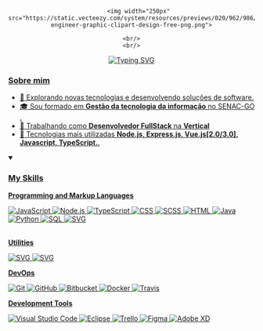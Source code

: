 <div align="center">
    
        <img width="250px" src="https://static.vecteezy.com/system/resources/previews/020/962/986/non_2x/software-engineer-graphic-clipart-design-free-png.png">
    
    <br/>
    <br/>
<a href="https://github.com/fernandobaptistaneto"><img src="https://readme-typing-svg.demolab.com?                font=Fira+Code&pause=1000&color=375B9F&background=32FFAB00&random=false&width=435&lines=%F0%9F%91%8B%F0%9F%8F%BB+Ol%C3%A1%2C+Bem+vindo+ao+meu+github+!;%F0%9F%A7%92%F0%9F%8F%BB+Meu+nome+%C3%A9+Fernando+Baptista;%F0%9F%91%A8%F0%9F%8F%BB%E2%80%8D%F0%9F%92%BB+Sou+Desenvolvedor+FullStack" alt="Typing SVG" /> 
</div>

    
<div>
<h3>Sobre mim</h3>

- 🤔 Explorando novas tecnologias e desenvolvendo soluções de software.
- 🎓 Sou formado em **Gestão da tecnologia da informação** no <a href="https://www.go.senac.br/">SENAC-GO .
- 💼 Trabalhando como **Desenvolvedor FullStack** na **Vertical**
- 🌱 Tecnologias mais utilizadas **Node.js, Express.js, Vue.js[2.0/3.0], Javascript, TypeScript.**.

<details open> 
  <summary><h3>My Skills </h3></summary>

  **Programming and Markup Languages**

<div>
      <img alt="JavaScript" src="https://img.shields.io/badge/JavaScript-333333.svg?logo=javascript&logoColor=F7DF1E"> 
      <img alt="Node.js" src="https://img.shields.io/badge/Node.js-333333.svg?logo=node.js&logoColor=43853D"> 
      <img alt="TypeScript" src="https://img.shields.io/badge/TypeScript-333333.svg?logo=typescript&logoColor=007ACC">
      <img alt="CSS" src="https://img.shields.io/badge/CSS-333333.svg?logo=css3&logoColor=1572B6">
      <img alt="SCSS" src="https://img.shields.io/badge/SCSS-333333.svg?logo=css3&logoColor=1572B6">
      <img alt="HTML" src="https://img.shields.io/badge/HTML-333333.svg?logo=html5&logoColor=E34F26"> 
      <img alt="Java" src="https://custom-icon-badges.demolab.com/badge/Java-333333.svg?logo=java&logoColor=white"> 
      <img alt="Python" src="https://img.shields.io/badge/Python-333333.svg?logo=python&logoColor=white">
      <img alt="SQL" src="https://custom-icon-badges.demolab.com/badge/SQL-333333.svg?logo=database&logoColor=white">
      <img alt="SVG" src="https://img.shields.io/badge/SVG-333333.svg?logo=svg&logoColor=white"> 

<br/>
<br/>

**Utilities**

<img alt="SVG" src="https://img.shields.io/badge/-Insomnia-333333?style=flat&logo=insomnia"> 
<img alt="SVG" src="https://img.shields.io/badge/-Postman-333333?style=flat&logo=postman"> 

**DevOps**

![Git](https://img.shields.io/badge/-Git-333333?style=flat&logo=git)
![GitHub](https://img.shields.io/badge/-GitHub-333333?style=flat&logo=github)
![Bitbucket](https://img.shields.io/badge/-Bitbucket-333333?style=flat&logo=bitbucket)
![Docker](https://img.shields.io/badge/-Docker-333333?style=flat&logo=docker)
![Travis](https://img.shields.io/badge/-Travis-333333?style=flat&logo=travis)

**Development Tools**

![Visual Studio Code](https://img.shields.io/badge/-Visual%20Studio%20Code-333333?style=flat&logo=visual-studio-code&logoColor=007ACC)
![Eclipse](https://img.shields.io/badge/-Eclipse-333333?style=flat&logo=eclipse-ide&logoColor=2C2255)
![Trello](https://img.shields.io/badge/-Trello-333333?style=flat&logo=trello&logoColor=007ACC)
![Figma](https://img.shields.io/badge/-Figma-333333?style=flat&logo=figma&logoColor=007ACC)
![Adobe XD](https://img.shields.io/badge/-Adobe%20XD-333333?style=flat&logo=adobe-xd&logoColor=007ACC)
</div>
</details> 
